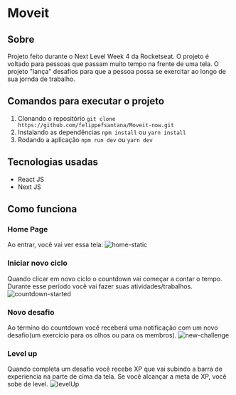 # Moveit
## Sobre
  Projeto feito durante o Next Level Week 4 da Rocketseat. O projeto é voltado para pessoas que passam muito tempo na frente de uma tela. O projeto "lança" desafios para que a pessoa possa se exercitar ao longo de sua jornda de trabalho.

## Comandos para executar o projeto
  1. Clonando o repositório
  ```git clone https://github.com/felippefsantana/Moveit-now.git```
  2. Instalando as dependências
  ```npm install``` ou ```yarn install```
  3. Rodando a aplicação
  ```npm run dev``` ou ```yarn dev```

## Tecnologias usadas
  - React JS
  - Next JS

## Como funciona
  ### Home Page
  Ao entrar, você vai ver essa tela: 
  ![home-static](https://user-images.githubusercontent.com/59585809/112698486-855ade80-8e68-11eb-93f2-93c5d988d046.png)
  
  
  ### Iniciar novo ciclo
  Quando clicar em novo ciclo o countdown vai começar a contar o tempo. Durante esse período você vai fazer suas atividades/trabalhos.
  ![countdown-started](https://user-images.githubusercontent.com/59585809/112698839-5729ce80-8e69-11eb-999f-3622fe4ca1c7.png)
  
  
  ### Novo desafio
  Ao término do countdown você receberá uma notificação com um novo desafio(um exercício para os olhos ou para os membros).
  ![new-challenge](https://user-images.githubusercontent.com/59585809/112698841-57c26500-8e69-11eb-9233-643d84b3dc06.png)
  
  
  ### Level up
  Quando completa um desafio você recebe XP que vai subindo a barra de experiencia na parte de cima da tela. Se você alcançar a meta de XP, você sobe de level.
  ![levelUp](https://user-images.githubusercontent.com/59585809/112698840-5729ce80-8e69-11eb-89e2-a2e7ef3a528c.png)
